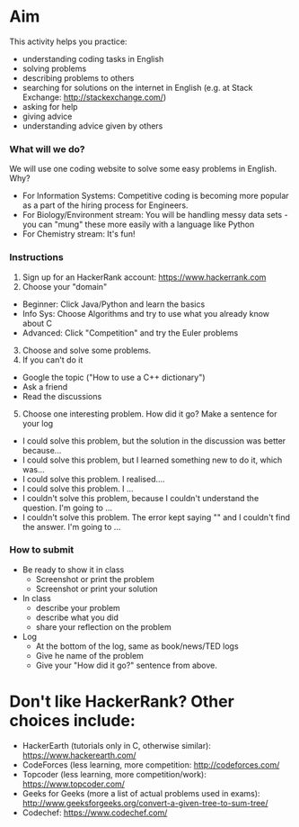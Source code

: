 # Aim
This activity helps you practice:
* understanding coding tasks in English
* solving problems
* describing problems to others
* searching for solutions on the internet in English (e.g. at Stack Exchange: http://stackexchange.com/)
* asking for help
* giving advice
* understanding advice given by others

### What will we do?
We will use one coding website to solve some easy problems in English. Why?
* For Information Systems: Competitive coding is becoming more popular as a part of the hiring process for Engineers.
* For Biology/Environment stream: You will be handling messy data sets - you can "mung" these more easily with a language like Python
* For Chemistry stream: It's fun!
 



### Instructions
1) Sign up for an HackerRank account: https://www.hackerrank.com
2) Choose your "domain"
* Beginner: Click Java/Python and learn the basics
* Info Sys: Choose Algorithms and try to use what you already know about C
* Advanced: Click "Competition" and try the Euler problems
3) Choose and solve some problems.
4) If you can't do it
* Google the topic ("How to use a C++  dictionary")
* Ask a friend
* Read the discussions
5) Choose one interesting problem. How did it go? Make a sentence for your log
* I could solve this problem, but the solution in the discussion was better because...
* I could solve this problem, but I learned something new to do it, which was...
* I could solve this problem. I realised....
* I could solve this problem. I ...
* I couldn't solve this problem, because I couldn't understand the question. I'm going to ...
* I couldn't solve this problem. The error kept saying "" and I couldn't find the answer. I'm going to ...


### How to submit
* Be ready to show it in class
    * Screenshot or print the problem
    * Screenshot or print your solution
* In class
    * describe your problem
    * describe what you did
    * share your reflection on the problem
* Log
    * At the bottom of the log, same as book/news/TED logs
    * Give he name of the problem
    * Give your "How did it go?" sentence from above.

# Don't like HackerRank? Other choices include:
* HackerEarth (tutorials only in C, otherwise similar): https://www.hackerearth.com/
* CodeForces (less learning, more competition: http://codeforces.com/
* Topcoder (less learning, more competition/work): https://www.topcoder.com/
* Geeks for Geeks (more a list of actual problems used in exams): http://www.geeksforgeeks.org/convert-a-given-tree-to-sum-tree/
* Codechef: https://www.codechef.com/

